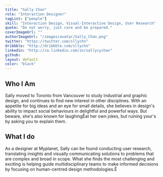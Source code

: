 ```yaml
---
title: "Sally Chan"
role: "Interaction Designer"
tagList: ["people"]
skill: "Interaction Design, Visual-Interactive Design, User Research"
quote: "Do not worry, just care and be prepared."
coverImageUrl: ""
authorImageUrl: "/images/avatar/Sally_Chan.png"
twitter: "https://twitter.com/sllychn"
dribbble: "http://dribbble.com/sllychn"
linkedin: "http://ca.linkedin.com/in/sallycychan"
github: 
layout: default
color: "black"
---
```


## Who I Am

Sally moved to Toronto from Vancouver to study industrial and graphic design, and continues to find new interest in other disciplines. With an appetite for big ideas and an eye for small details, she believes in design's ability to impact social behaviours in delightful and powerful ways. But beware, she's also known for laughingÊat her own jokes, but ruining your's by asking you to explain them.


## What I do

As a designer at Myplanet, Sally can be found conducting user research, translating insights and visually communicating solutions to problems that are complex and broad in scope. What she finds the most challenging and exciting is helping guide multidisciplinary teams to make informed decisions by focusing on human-centred design methodologies.Ê

